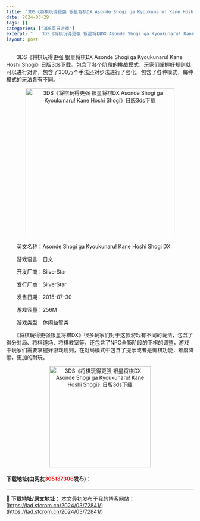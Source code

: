 ```yaml
---
title: "3DS《将棋玩得更强 银星将棋DX Asonde Shogi ga Kyoukunaru! Kane Hoshi Shogi》日版3ds下载"
date: 2024-03-29
tags: []
categories: ["3DS英日游戏"]
excerpt: "　　3DS《将棋玩得更强 银星将棋DX Asonde Shogi ga Kyoukunaru! Kane Hoshi Shogi》日版3ds下载。包含了各个阶段的挑战模式，玩家们掌握好规则就可以进行对弈，包含了300万个手法还对步法进行了强化，包含了各种模式，每种模式的玩法各有不同。 　　英文名称：&hellip;"
layout: post
---
```


 <p>　　3DS《将棋玩得更强 银星将棋DX Asonde Shogi ga Kyoukunaru! Kane Hoshi Shogi》日版3ds下载。包含了各个阶段的挑战模式，玩家们掌握好规则就可以进行对弈，包含了300万个手法还对步法进行了强化，包含了各种模式，每种模式的玩法各有不同。</p> <p align="center"><img align="" border="0" src="https://lad.sfcrom.cn/wp-content/uploads/2024/03/20240329_66062ea5e333e.jpg" width="400" alt="3DS《将棋玩得更强 银星将棋DX Asonde Shogi ga Kyoukunaru! Kane Hoshi Shogi》日版3ds下载" /></p> <p>　　英文名称：Asonde Shogi ga Kyoukunaru! Kane Hoshi Shogi DX</p> <p>　　游戏语言：日文</p> <p>　　开发厂商：SilverStar</p> <p>　　发行厂商：SilverStar</p> <p>　　发售日期：2015-07-30</p> <p>　　游戏容量：256M</p> <p>　　游戏类型：休闲益智类</p> <p>　　《将棋玩得更强银星将棋DX》很多玩家们对于这款游戏有不同的玩法，包含了得分对局、将棋道场、将棋教室等，还包含了NPC全15阶段的下棋的调整，游戏中玩家们需要掌握好游戏规则，在对局模式中包含了提示或者是悔棋功能，难度降低，更加的耐玩。</p> <p align="center"><img align="" border="0" src="https://lad.sfcrom.cn/wp-content/uploads/2024/03/20240329_66062ea64e998.jpg" width="272" alt="3DS《将棋玩得更强 银星将棋DX Asonde Shogi ga Kyoukunaru! Kane Hoshi Shogi》日版3ds下载" /></p> <p><h4>下载地址(由网友<font color="red">305137306</font>发布)：</h4></p> 

---
📖 **下载地址/原文地址：** 本文最初发布于我的博客网站：[https://lad.sfcrom.cn/2024/03/72841/](https://lad.sfcrom.cn/2024/03/72841/)
